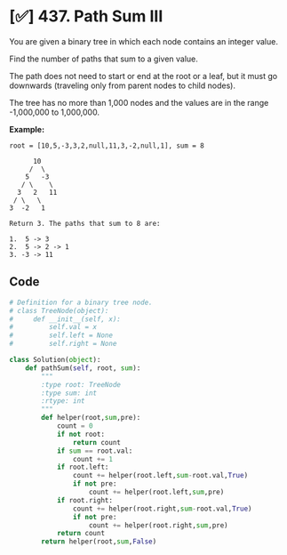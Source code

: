 # [✅] 437. Path Sum III

You are given a binary tree in which each node contains an integer value.

Find the number of paths that sum to a given value.

The path does not need to start or end at the root or a leaf, but it must go downwards (traveling only from parent nodes to child nodes).

The tree has no more than 1,000 nodes and the values are in the range -1,000,000 to 1,000,000.

**Example:**

```
root = [10,5,-3,3,2,null,11,3,-2,null,1], sum = 8

      10
     /  \
    5   -3
   / \    \
  3   2   11
 / \   \
3  -2   1

Return 3. The paths that sum to 8 are:

1.  5 -> 3
2.  5 -> 2 -> 1
3. -3 -> 11
```



## Code

```python
# Definition for a binary tree node.
# class TreeNode(object):
#     def __init__(self, x):
#         self.val = x
#         self.left = None
#         self.right = None

class Solution(object):
    def pathSum(self, root, sum):
        """
        :type root: TreeNode
        :type sum: int
        :rtype: int
        """
        def helper(root,sum,pre):
            count = 0     
            if not root:
                return count
            if sum == root.val:
                count += 1
            if root.left:
                count += helper(root.left,sum-root.val,True)
                if not pre:
                    count += helper(root.left,sum,pre)
            if root.right:
                count += helper(root.right,sum-root.val,True)
                if not pre:
                    count += helper(root.right,sum,pre)
            return count
        return helper(root,sum,False)
```

